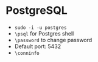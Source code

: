 # PostgreSQL

-   `sudo -i -u postgres`
-   `\psql` for Postgres shell
-   `\password` to change password
-   Default port: 5432
-   `\conninfo`
